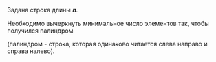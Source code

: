 Задана строка длины 𝒏.

Необходимо вычеркнуть минимальное число элементов так, чтобы получился палиндром

(палиндром  - строка, которая одинаково читается слева направо и справа налево).
